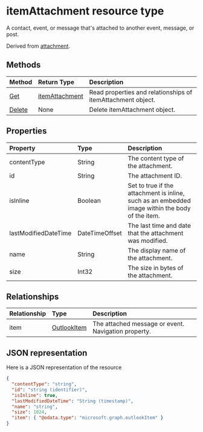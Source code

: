 # itemAttachment resource type

A contact, event, or message that's attached to another event, message, or post.  

Derived from [attachment](attachment.md).

## Methods

| Method       | Return Type  |Description|
|:---------------|:--------|:----------|
|[Get](../api/attachment_get.md) | [itemAttachment](itemattachment.md) |Read properties and relationships of itemAttachment object.|
|[Delete](../api/attachment_delete.md) | None |Delete itemAttachment object. |

## Properties
| Property	   | Type	|Description|
|:---------------|:--------|:----------|
|contentType|String|The content type of the attachment.|
|id|String| The attachment ID.|
|isInline|Boolean|Set to true if the attachment is inline, such as an embedded image within the body of the item.|
|lastModifiedDateTime|DateTimeOffset|The last time and date that the attachment was modified.|
|name|String|The display name of the attachment.|
|size|Int32|The size in bytes of the attachment.|

## Relationships
| Relationship | Type	|Description|
|:---------------|:--------|:----------|
|item|[OutlookItem](outlookitem.md)|The attached message or event. Navigation property.|

## JSON representation

Here is a JSON representation of the resource

<!--{
  "blockType": "resource",
  "optionalProperties": [
    "item"
  ],
  "baseType": "microsoft.graph.attachment",
  "@odata.type": "microsoft.graph.itemAttachment",
  "@odata.annotations": [
    {
      "property": "item",
      "capabilities": {
        "changeTracking": false,
        "deletable": false,
        "insertable": false,
        "searchable": false,
        "updatable": false
      }
    }
  ]
}-->

```json
{
  "contentType": "string",
  "id": "string (identifier)",
  "isInline": true,
  "lastModifiedDateTime": "String (timestamp)",
  "name": "string",
  "size": 1024,
  "item": { "@odata.type": "microsoft.graph.outlookItem" }
}

```
<!-- uuid: 8fcb5dbc-d5aa-4681-8e31-b001d5168d79
2015-10-25 14:57:30 UTC -->
<!-- {
  "type": "#page.annotation",
  "description": "itemAttachment resource",
  "keywords": "",
  "section": "documentation",
  "tocPath": ""
}-->
